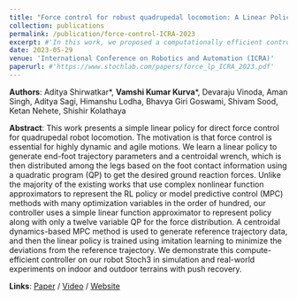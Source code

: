 ```yaml
---
title: "Force control for robust quadrupedal locomotion: A Linear Policy approach"
collection: publications
permalink: /publication/force-control-ICRA-2023
excerpt: #'In this work, we proposed a computationally efficient control architecture consisting of a linear policy and a QP that can achieve stable and robust locomotion and handle external disturbances. We showed that our policy achieved zero-shot generalization to commanded velocities from the joystick and helped in direction-controlled walking for realworld applications'
date: 2023-05-29
venue: 'International Conference on Robotics and Automation (ICRA)'
paperurl: #'https://www.stochlab.com/papers/force_lp_ICRA_2023.pdf'
---
```


**Authors**: Aditya Shirwatkar\*, **Vamshi Kumar Kurva**\*, Devaraju Vinoda, Aman Singh, Aditya Sagi, Himanshu Lodha, Bhavya Giri Goswami, Shivam Sood, Ketan Nehete, Shishir Kolathaya

**Abstract**: This work presents a simple linear policy for direct force control for quadrupedal robot locomotion. The motivation
is that force control is essential for highly dynamic and agile motions. We learn a linear policy to generate end-foot trajectory
parameters and a centroidal wrench, which is then distributed among the legs based on the foot contact information using a
quadratic program (QP) to get the desired ground reaction forces. Unlike the majority of the existing works that use
complex nonlinear function approximators to represent the RL policy or model predictive control (MPC) methods with many
optimization variables in the order of hundred, our controller uses a simple linear function approximator to represent policy
along with only a twelve variable QP for the force distribution. A centroidal dynamics-based MPC method is used to generate
reference trajectory data, and then the linear policy is trained using imitation learning to minimize the deviations from the
reference trajectory. We demonstrate this compute-efficient controller on our robot Stoch3 in simulation and real-world
experiments on indoor and outdoor terrains with push recovery.

**Links**: [Paper](https://ieeexplore.ieee.org/document/10161080) / [Video](https://www.youtube.com/watch?v=k89QdImcqdo) / [Website](https://www.stochlab.com/projects/LinPolForceControlQuad.html)

